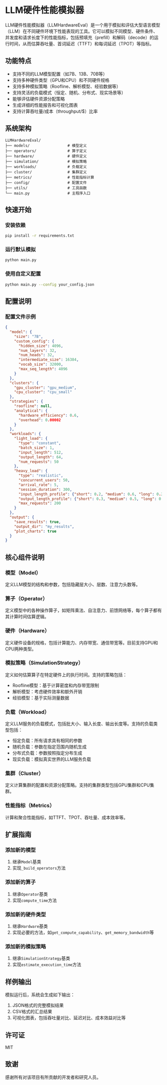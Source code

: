 # LLM硬件性能模拟器

LLM硬件性能模拟器（LLMHardwareEval）是一个用于模拟和评估大型语言模型（LLM）在不同硬件环境下性能表现的工具。它可以模拟不同模型、硬件条件、并发度和请求长度下的性能指标，包括预填充（prefill）和解码（decode）的运行时间，从而估算吞吐量、首词延迟（TTFT）和每词延迟（TPOT）等指标。

## 功能特点

- 支持不同的LLM模型配置（如7B、13B、70B等）
- 支持多种硬件类型（GPU和CPU）和不同硬件规格
- 支持多种模拟策略（Roofline、解析模型、经验数据等）
- 支持灵活的负载模式（恒定、随机、分布式、现实场景等）
- 能够评估硬件资源分配策略
- 生成详细的性能报告和可视化图表
- 支持计算吞吐量/成本（throughput/$）比率

## 系统架构

```
LLMHardwareEval/
├── models/                 # 模型定义
├── operators/              # 算子定义
├── hardware/               # 硬件定义
├── simulation/             # 模拟策略
├── workloads/              # 负载定义
├── cluster/                # 集群定义
├── metrics/                # 性能指标计算
├── config/                 # 配置文件
├── utils/                  # 工具函数
└── main.py                 # 主程序入口
```

## 快速开始

### 安装依赖

```bash
pip install -r requirements.txt
```

### 运行默认模拟

```bash
python main.py
```

### 使用自定义配置

```bash
python main.py --config your_config.json
```

## 配置说明

### 配置文件示例

```json
{
  "model": {
    "size": "7B",
    "custom_config": {
      "hidden_size": 4096,
      "num_layers": 32,
      "num_heads": 32,
      "intermediate_size": 16384,
      "vocab_size": 32000,
      "max_seq_length": 4096
    }
  },
  "clusters": {
    "gpu_cluster": "gpu_medium",
    "cpu_cluster": "cpu_small"
  },
  "strategies": {
    "roofline": null,
    "analytical": {
      "hardware_efficiency": 0.6,
      "overhead": 0.00002
    }
  },
  "workloads": {
    "light_load": {
      "type": "constant",
      "batch_size": 1,
      "input_length": 512,
      "output_length": 64,
      "num_requests": 50
    },
    "heavy_load": {
      "type": "realistic",
      "concurrent_users": 50,
      "arrival_rate": 5,
      "session_duration": 300,
      "input_length_profile": {"short": 0.2, "medium": 0.6, "long": 0.2},
      "output_length_profile": {"short": 0.3, "medium": 0.5, "long": 0.2},
      "max_requests": 200
    }
  },
  "output": {
    "save_results": true,
    "output_dir": "my_results",
    "plot_charts": true
  }
}
```

## 核心组件说明

### 模型（Model）

定义LLM模型的结构和参数，包括隐藏层大小、层数、注意力头数等。

### 算子（Operator）

定义模型中的各种操作算子，如矩阵乘法、自注意力、前馈网络等，每个算子都有其计算时间估算逻辑。

### 硬件（Hardware）

定义硬件设备的规格，包括计算能力、内存带宽、通信带宽等。目前支持GPU和CPU两种类型。

### 模拟策略（SimulationStrategy）

定义如何估算算子在特定硬件上的执行时间。支持的策略包括：

- Roofline模型：基于计算密度和内存带宽限制
- 解析模型：考虑硬件效率和额外开销
- 经验模型：基于实际测量数据

### 负载（Workload）

定义LLM服务的负载模式，包括批大小、输入长度、输出长度等。支持的负载类型包括：

- 恒定负载：所有请求具有相同的参数
- 随机负载：参数在指定范围内随机生成
- 分布式负载：参数按照指定分布生成
- 现实负载：模拟真实世界的LLM服务负载

### 集群（Cluster）

定义计算集群的配置和资源分配策略。支持的集群类型包括GPU集群和CPU集群。

### 性能指标（Metrics）

计算和聚合性能指标，如TTFT、TPOT、吞吐量、成本效率等。

## 扩展指南

### 添加新的模型

1. 继承`Model`基类
2. 实现`_build_operators`方法

### 添加新的算子

1. 继承`Operator`基类
2. 实现`compute_time`方法

### 添加新的硬件类型

1. 继承`Hardware`基类
2. 实现必要的方法，如`get_compute_capability`、`get_memory_bandwidth`等

### 添加新的模拟策略

1. 继承`SimulationStrategy`基类
2. 实现`estimate_execution_time`方法

## 样例输出

模拟运行后，系统会生成如下输出：

1. JSON格式的完整模拟结果
2. CSV格式的汇总结果
3. 可视化图表，包括吞吐量对比、延迟对比、成本效益对比等

## 许可证

MIT

## 致谢

感谢所有对该项目有所贡献的开发者和研究人员。 